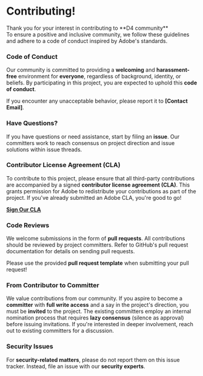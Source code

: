 
<h1>Contributing!</h1>
Thank you for your interest in contributing to **D4 community**<br> To ensure a positive and inclusive community, we follow these guidelines and adhere to a code of conduct inspired by Adobe's standards.

<h3>Code of Conduct</h3>

Our community is committed to providing a **welcoming** and **harassment-free** environment for **everyone**, regardless of background, identity, or beliefs. By participating in this project, you are expected to uphold this **code of conduct**.

If you encounter any unacceptable behavior, please report it to **[Contact Email]**.

<h3>Have Questions?</h3>

If you have questions or need assistance, start by filing an **issue**. Our committers work to reach consensus on project direction and issue solutions within issue threads.

<h3>Contributor License Agreement (CLA)</h3>

To contribute to this project, please ensure that all third-party contributions are accompanied by a signed **contributor license agreement (CLA)**. This grants permission for Adobe to redistribute your contributions as part of the project. If you've already submitted an Adobe CLA, you're good to go!

[**Sign Our CLA**](link-to-CLA)

<h3>Code Reviews</h3>

We welcome submissions in the form of **pull requests**. All contributions should be reviewed by project committers. Refer to GitHub's pull request documentation for details on sending pull requests.

Please use the provided **pull request template** when submitting your pull request!

<h3>From Contributor to Committer</h3>

We value contributions from our community. If you aspire to become a **committer** with **full write access** and a say in the project's direction, you must be **invited** to the project. The existing committers employ an internal nomination process that requires **lazy consensus** (silence as approval) before issuing invitations. If you're interested in deeper involvement, reach out to existing committers for a discussion.

<h3>Security Issues</h3>

For **security-related matters**, please do not report them on this issue tracker. Instead, file an issue with our **security experts**.
